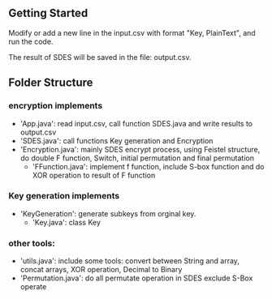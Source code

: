 ## Getting Started

Modify or add a new line in the input.csv with format "Key, PlainText", and run the code.

The result of SDES will be saved in the file: output.csv.

## Folder Structure
### encryption implements
- 'App.java': read input.csv, call function SDES.java and write results to output.csv
- 'SDES.java': call functions Key generation and Encryption
- 'Encryption.java': mainly SDES encrypt process, using Feistel structure, do double F function, Switch, initial permutation and final permutation
    - 'FFunction.java': implement f function, include S-box function and do XOR operation to result of F function
### Key generation implements
- 'KeyGeneration': generate subkeys from orginal key.
    - 'Key.java': class Key
### other tools:
- 'utils.java': include some tools: convert between String and array, concat arrays, XOR operation, Decimal to Binary
- 'Permutation.java': do all permutate operation in SDES exclude S-Box operate
